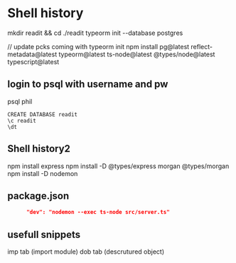 # Shell history

mkdir readit && cd ./readit
typeorm init --database postgres

// update pcks coming with typeorm init
npm install pg@latest reflect-metadata@latest typeorm@latest ts-node@latest @types/node@latest typescript@latest

## login to psql with username and pw

psql
phil

```psql
CREATE DATABASE readit
\c readit
\dt
```

## Shell history2

npm install express
npm install -D @types/express morgan @types/morgan
npm install -D nodemon

## package.json

```json
      "dev": "nodemon --exec ts-node src/server.ts"
```

## usefull snippets

imp tab (import module)
dob tab (descrutured object)
